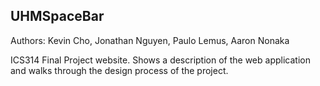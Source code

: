 ## UHMSpaceBar

Authors: Kevin Cho, Jonathan Nguyen, Paulo Lemus, Aaron Nonaka

ICS314 Final Project website. Shows a description of the web application and walks through the design process of the project.
